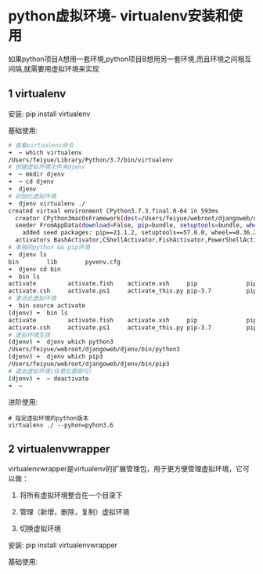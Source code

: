 # python虚拟环境- virtualenv安装和使用

如果python项目A想用一套环境,python项目B想用另一套环境,而且环境之间相互间隔,就需要用虚拟环境来实现

## 1 virtualenv

安装: pip install virtualenv

基础使用:

```bash
# 查看virtualenv命令
➜  ~ which virtualenv
/Users/feiyue/Library/Python/3.7/bin/virtualenv
# 创建虚拟环境文件夹djenv
➜  ~ mkdir djenv
➜  ~ cd djenv
➜  djenv
# 初始化虚拟环境
➜  djenv virtualenv ./
created virtual environment CPython3.7.3.final.0-64 in 593ms
  creator CPython3macOsFramework(dest=/Users/feiyue/webroot/djangoweb/djenv, clear=False, no_vcs_ignore=False, global=False)
  seeder FromAppData(download=False, pip=bundle, setuptools=bundle, wheel=bundle, via=copy, app_data_dir=/Users/feiyue/Library/Application Support/virtualenv)
    added seed packages: pip==21.1.2, setuptools==57.0.0, wheel==0.36.2
  activators BashActivator,CShellActivator,FishActivator,PowerShellActivator,PythonActivator,XonshActivator
# 单独的python && pip环境
➜  djenv ls
bin        lib        pyvenv.cfg
➜  djenv cd bin
➜  bin ls
activate         activate.fish    activate.xsh     pip              pip3             python           python3.7        wheel-3.7        wheel3.7
activate.csh     activate.ps1     activate_this.py pip-3.7          pip3.7           python3          wheel            wheel3
# 激活此虚拟环境
➜  bin source activate
(djenv) ➜  bin ls
activate         activate.fish    activate.xsh     pip              pip3             python           python3.7        wheel-3.7        wheel3.7
activate.csh     activate.ps1     activate_this.py pip-3.7          pip3.7           python3          wheel            wheel3
# 虚拟环境生效
(djenv) ➜  djenv which python3
/Users/feiyue/webroot/djangoweb/djenv/bin/python3
(djenv) ➜  djenv which pip3
/Users/feiyue/webroot/djangoweb/djenv/bin/pip3
# 退出虚拟环境(任意位置即可)
(djenv) ➜  ~ deactivate
➜  ~
```

进阶使用:

```shell
# 指定虚拟环境的python版本
virtualenv ./ --pyhon=pyhon3.6   
```

## 2 virtualenvwrapper


virtualenvwrapper是virtualenv的扩展管理包，用于更方便管理虚拟环境，它可以做：

1. 将所有虚拟环境整合在一个目录下

2. 管理（新增，删除，复制）虚拟环境

3. 切换虚拟环境

安装: pip install virtualenvwrapper

基础使用: